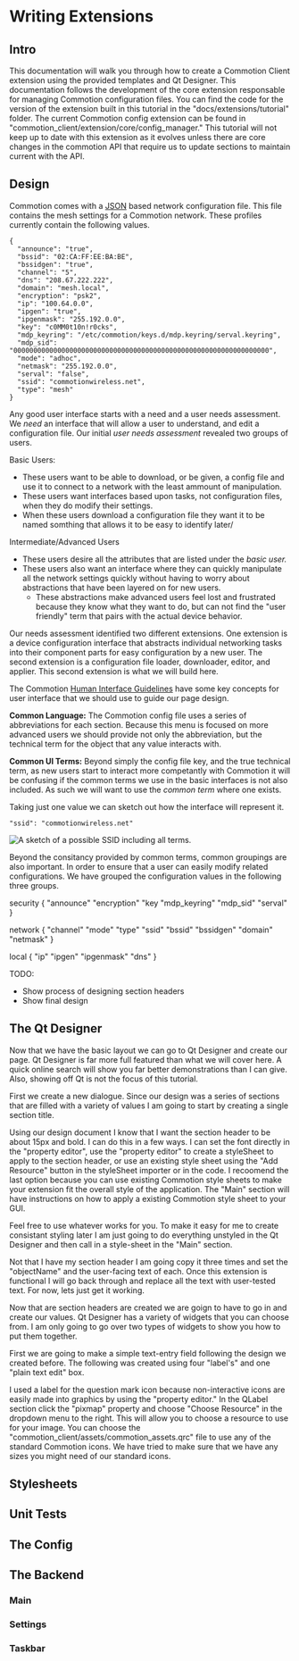 # Writing Extensions

## Intro

This documentation will walk you through how to create a Commotion Client extension using the provided templates and Qt Designer. This documentation follows the development of the core extension responsable for managing Commotion configuration files. You can find the code for the version of the extension built in this tutorial in the "docs/extensions/tutorial" folder. The current Commotion config extension can be found in "commotion_client/extension/core/config_manager." This tutorial will not keep up to date with this extension as it evolves unless there are core changes in the commotion API that require us to update sections to maintain current with the API.

## Design

Commotion comes with a [JSON](http://json.org/) based network configuration file. This file contains the mesh settings for a Commotion network. These profiles currently contain the following values.
```
{
  "announce": "true",
  "bssid": "02:CA:FF:EE:BA:BE",
  "bssidgen": "true",
  "channel": "5",
  "dns": "208.67.222.222",
  "domain": "mesh.local",
  "encryption": "psk2",
  "ip": "100.64.0.0",
  "ipgen": "true",
  "ipgenmask": "255.192.0.0",
  "key": "c0MM0t10n!r0cks",
  "mdp_keyring": "/etc/commotion/keys.d/mdp.keyring/serval.keyring",
  "mdp_sid": "0000000000000000000000000000000000000000000000000000000000000000",
  "mode": "adhoc",
  "netmask": "255.192.0.0",
  "serval": "false",
  "ssid": "commotionwireless.net",
  "type": "mesh"
}
```

Any good user interface starts with a need and a user needs assessment. We *need* an interface that will allow a user to understand, and edit a configuration file. Our initial *user needs assessment* revealed two groups of users.

Basic Users:
  * These users want to be able to download, or be given, a config file and use it to connect to a network with the least ammount of manipulation.
  * These users want interfaces based upon tasks, not configuration files, when they do modify their settings.
  * When these users download a configuration file they want it to be named somthing that allows it to be easy to identify later/

Intermediate/Advanced Users
  * These users desire all the attributes that are listed under the *basic user.*
  * These users also want an interface where they can quickly manipulate all the network settings quickly without having to worry about abstractions that have been layered on for new users.
    * These abstractions make advanced users feel lost and frustrated because they know what they want to do, but can not find the "user friendly" term that pairs with the actual device behavior. 


Our needs assessment identified two different extensions. One extension is a device configuration interface that abstracts individual networking tasks into their component parts for easy configuration by a new user. The second extension is a configuration file loader, downloader,  editor, and applier. This second extension is what we will build here.

The Commotion [Human Interface Guidelines](http://commotionwireless.net/developer/hig/key-concepts) have some key concepts for user interface that we should use to guide our page design.

**Common Language:** The Commotion config file uses a series of abbreviations for each section. Because this menu is focused on more advanced users we should provide not only the abbreviation, but the technical term for the object that any value interacts with.

**Common UI Terms:** Beyond simply the config file key, and the true technical term, as new users start to interact more competantly with Commotion it will be confusing if the common terms we use in the basic interfaces is not also included. As such we will want to use the *common term* where one exists. 

Taking just one value we can sketch out how the interface will represent it.

```"ssid": "commotionwireless.net"```

![A sketch of a possible SSID including all terms.](tutorial/images/design/ssid_sketch.png)

Beyond the consitancy provided by common terms, common groupings are also important. In order to ensure that a user can easily modify related configurations. We have grouped the configuration values in the following three groups.

security {
  "announce"
  "encryption"
  "key
  "mdp_keyring"
  "mdp_sid"
  "serval"
}

network {
  "channel"
  "mode"
  "type"
  "ssid"
  "bssid"
  "bssidgen"
  "domain"
  "netmask"
}

local {
  "ip"
  "ipgen"
  "ipgenmask"
  "dns"
}


TODO:
  * Show process of designing section headers
  * Show final design

## The Qt Designer

Now that we have the basic layout we can go to Qt Designer and create our page. Qt Designer is far more full featured than what we will cover here. A quick online search will show you far better demonstrations than I can give. Also, showing off Qt is not the focus of this tutorial.

First we create a new dialogue. Since our design was a series of sections that are filled with a variety of values I am going to start by creating a single section title.


Using our design document I know that I want the section header to be about 15px and bold. I can do this in a few ways. I can set the font directly in the "property editor", use the "property editor" to create a styleSheet to apply to the section header, or use an existing style sheet using the "Add Resource" button in the styleSheet importer or in the code. I recoomend the last option because you can use existing Commotion style sheets to make your extension fit the overall style of the application. The "Main" section will have instructions on how to apply a existing Commotion style sheet to your GUI.

<pictures of the three ways to style a item.>

Feel free to use whatever works for you. To make it easy for me to create consistant styling later I am just going to do everything unstyled in the Qt Designer and then call in a style-sheet in the "Main" section.

Not that I have my section header I am going copy it three times and set the "objectName" and the user-facing text of each. Once this extension is functional I will go back through and replace all the text with user-tested text. For now, lets just get it working.

<picture of settings text in place.>

Now that are section headers are created we are goign to have to go in and create our values. Qt Designer has a variety of widgets that you can choose from. I am only going to go over two types of widgets to show you how to put them together.

First we are going to make a simple text-entry field following the design we created before. The following was created using four "label's" and one "plain text edit" box.

<picture of plain dialogue settings.> 

I used a label for the question mark icon because non-interactive icons are easily made into graphics by using the "property editor." In the QLabel section click the "pixmap" property and choose "Choose Resource" in the dropdown menu to the right. This will allow you to choose a resource to use for your image. You can choose the "commotion_client/assets/commotion_assets.qrc" file to use any of the standard Commotion icons. We have tried to make sure that we have any sizes you might need of our standard icons.



## Stylesheets

## Unit Tests

## The Config

## The Backend

### Main

### Settings

### Taskbar

